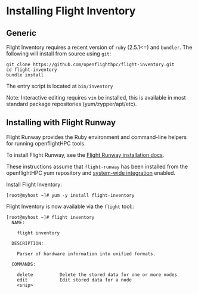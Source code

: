 # Installing Flight Inventory

## Generic

Flight Inventory requires a recent version of `ruby` (2.5.1<=) and `bundler`.
The following will install from source using `git`:
```
git clone https://github.com/openflighthpc/flight-inventory.git
cd flight-inventory
bundle install
```

The entry script is located at `bin/inventory`

Note: Interactive editing requires `vim` be installed, this is available in most standard package repositories (yum/zypper/apt/etc).

## Installing with Flight Runway

Flight Runway provides the Ruby environment and command-line helpers for running openflightHPC tools.

To install Flight Runway, see the [Flight Runway installation docs](https://github.com/openflighthpc/flight-runway#installation).

These instructions assume that `flight-runway` has been installed from the openflightHPC yum repository and [system-wide integration](https://github.com/openflighthpc/flight-runway#system-wide-integration) enabled.

Install Flight Inventory:

```
[root@myhost ~]# yum -y install flight-inventory
```

Flight Inventory is now available via the `flight` tool::

```
[root@myhost ~]# flight inventory
  NAME:

    flight inventory

  DESCRIPTION:

    Parser of hardware information into unified formats.

  COMMANDS:

    delete          Delete the stored data for one or more nodes
    edit            Edit stored data for a node
    <snip>
```
